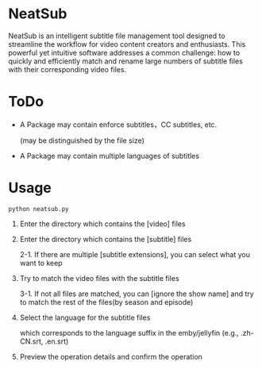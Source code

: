 # NeatSub
NeatSub is an intelligent subtitle file management tool designed to streamline the workflow for video content creators and enthusiasts. This powerful yet intuitive software addresses a common challenge: how to quickly and efficiently match and rename large numbers of subtitle files with their corresponding video files.

# ToDo
- A Package may contain enforce subtitles，CC subtitles, etc. 

  (may be distinguished by the file size)
- A Package may contain multiple languages of subtitles

# Usage

```python neatsub.py```
1. Enter the directory which contains the [video] files
2. Enter the directory which contains the [subtitle] files

   2-1. If there are multiple [subtitle extensions], you can select what you want to keep

3. Try to match the video files with the subtitle files
   
   3-1. If not all files are matched, you can [ignore the show name] and try to match the rest of the files(by season and episode)

4. Select the language for the subtitle files
   
   which corresponds to the language suffix in the emby/jellyfin (e.g., .zh-CN.srt, .en.srt)

5. Preview the operation details and confirm the operation
